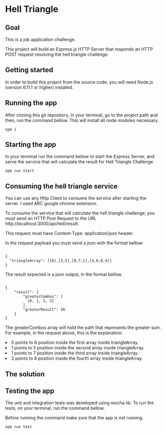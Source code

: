 # Hell Triangle
<h2>Goal</h2>
<p>This is a job application challenge.</p>
<p>This project will build an Express.js HTTP Server that responds an HTTP POST request resolving the hell triangle challenge.</p>

<h2>Getting started</h2>
<p>In order to build this project from the source code, you will need Node.js (version 6.11.1 or higher) installed.</p>

<h2>Running the app</h2>
<p>After cloning this git repository, in your terminal, go to the project path and then, run the command bellow. This will install all node modules necessary.</p>
<code>npm i</code>

<h2>Starting the app</h2>
<p>In your terminal run the command bellow to start the Express Server, and serve the service that will calculate the result for Hell Triangle Challenge</p>
<code>npm run start</code>

<h2>Consuming the hell triangle service</h2>
<p>You can use any Http Client to consume the service after starting the server. I used ARC google chrome extension.</p>
<p>To consume the service that will calculate the hell triangle challenge, you must send an HTTP Post Request to the URL http://localhost:3000/api/hell/result.</p>
<p>This request must have Content-Type: application/json header.</p>
<p>In the request payload you must send a json with the format bellow:</p>
<code>
{
  "triangleArray": [[6],[3,5],[9,7,1],[4,6,8,4]]
}    
</code>
<p>The result expected is a json output, in the format bellow.</p>
<code>
{
    "result": {
        "greaterCombos": [
          [0, 1, 1, 2]
        ],
        "greaterResult": 26
    }
}
</code>
<p>The greaterCombos array will hold the path that represents the greater sum. For example, in the request above, this is the explanation:</p>
<li>0 points to 6 position inside the first array inside triangleArray.</li>
<li>1 points to 5 position inside the second array inside triangleArray.</li>
<li>1 points to 7 position inside the third array inside triangleArray.</li>
<li>2 points to 8 position inside the fourth array inside triangleArray.</li>

<h2>The solution</h2>
<p></p>

<h2>Testing the app</h2>
<p>The unit and integration tests was developed using mocha lib. To run the tests, on your terminal, run the command bellow.</p>
<p>Before running the command make sure that the app is not running.</p>
<code>npm run test</code>